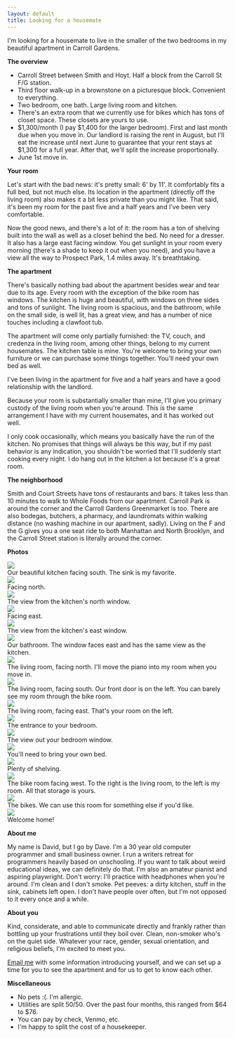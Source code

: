 ```yaml
---
layout: default
title: Looking for a housemate
---
```


I'm looking for a housemate to live in the smaller of the two bedrooms in my beautiful apartment in Carroll Gardens.

**The overview**

- Carroll Street between Smith and Hoyt. Half a block from the Carroll St F/G station.
- Third floor walk-up in a brownstone on a picturesque block. Convenient to everything.
- Two bedroom, one bath. Large living room and kitchen.
- There's an extra room that we currently use for bikes which has tons of closet space. These closets are yours to use.
- $1,300/month (I pay $1,400 for the larger bedroom). First and last month due when you move in. Our landlord is raising the rent in August, but I'll eat the increase until next June to guarantee that your rent stays at $1,300 for a full year. After that, we'll split the increase proportionally.
- June 1st move in.

**Your room**

Let's start with the bad news: it's pretty small: 6' by 11'. It comfortably fits a full bed, but not much else. Its location in the apartment (directly off the living room) also makes it a bit less private than you might like. That said, it's been my room for the past five and a half years and I've been very comfortable.

Now the good news, and there's a lot of it: the room has a ton of shelving built into the wall as well as a closet behind the bed. No need for a dresser. It also has a large east facing window. You get sunlight in your room every morning (there's a shade to keep it out when you need), and you have a view all the way to Prospect Park, 1.4 miles away. It's breathtaking.

**The apartment**

There's basically nothing bad about the apartment besides wear and tear due to its age. Every room with the exception of the bike room has windows. The kitchen is huge and beautiful, with windows on three sides and tons of sunlight. The living room is spacious, and the bathroom, while on the small side, is well lit, has a great view, and has a number of nice touches including a clawfoot tub.

The apartment will come only partially furnished: the TV, couch, and credenza in the living room, among other things, belong to my current housemates. The kitchen table is mine. You're welcome to bring your own furniture or we can purchase some things together. You'll need your own bed as well.

I've been living in the apartment for five and a half years and have a good relationship with the landlord.

Because your room is substantially smaller than mine, I'll give you primary custody of the living room when you're around. This is the same arrangement I have with my current housemates, and it has worked out well.

I only cook occasionally, which means you basically have the run of the kitchen. No promises that things will always be this way, but if my past behavior is any indication, you shouldn't be worried that I'll suddenly start cooking every night. I do hang out in the kitchen a lot because it's a great room.

**The neighborhood**

Smith and Court Streets have tons of restaurants and bars. It takes less than 10 minutes to walk to Whole Foods from our apartment. Carroll Park is around the corner and the Carroll Gardens Greenmarket is too. There are also bodegas, butchers, a pharmacy, and laundromats within walking distance (no washing machine in our apartment, sadly). Living on the F and the G gives you a one seat ride to both Manhattan and North Brooklyn, and the Carroll Street station is literally around the corner.

**Photos**

<img src="/images/housemate/kitchen_south.jpg" srcset="/images/housemate/kitchen_south@2x.jpg 2x, /images/housemate/kitchen_south@3x.jpg 3x">
<div class="image-caption">Our beautiful kitchen facing south. The sink is my favorite.</div>

<img src="/images/housemate/kitchen_north.jpg" srcset="/images/housemate/kitchen_north@2x.jpg 2x, /images/housemate/kitchen_north@3x.jpg 3x">
<div class="image-caption">Facing north.</div>

<img src="/images/housemate/kitchen_view_north.jpg" srcset="/images/housemate/kitchen_view_north@2x.jpg 2x, /images/housemate/kitchen_view_north@3x.jpg 3x">
<div class="image-caption">The view from the kitchen's north window.</div>

<img src="/images/housemate/kitchen_east.jpg" srcset="/images/housemate/kitchen_east@2x.jpg 2x, /images/housemate/kitchen_east@3x.jpg 3x">
<div class="image-caption">Facing east.</div>

<img src="/images/housemate/kitchen_view_east.jpg" srcset="/images/housemate/kitchen_view_east@2x.jpg 2x, /images/housemate/kitchen_view_east@3x.jpg 3x">
<div class="image-caption">The view from the kitchen's east window.</div>

<img src="/images/housemate/bathroom.jpg" srcset="/images/housemate/bathroom@2x.jpg 2x, /images/housemate/bathroom@3x.jpg 3x">
<div class="image-caption">Our bathroom. The window faces east and has the same view as the kitchen.</div>

<img src="/images/housemate/livingroom_north.jpg" srcset="/images/housemate/livingroom_north@2x.jpg 2x, /images/housemate/livingroom_north@3x.jpg 3x">
<div class="image-caption">The living room, facing north. I'll move the piano into my room when you move in.</div>

<img src="/images/housemate/livingroom_south.jpg" srcset="/images/housemate/livingroom_south@2x.jpg 2x, /images/housemate/livingroom_south@3x.jpg 3x">
<div class="image-caption">The living room, facing south. Our front door is on the left. You can barely see my room through the bike room.</div>

<img src="/images/housemate/livingroom_east.jpg" srcset="/images/housemate/livingroom_east@2x.jpg 2x, /images/housemate/livingroom_east@3x.jpg 3x">
<div class="image-caption">The living room, facing east. That's your room on the left.</div>

<img src="/images/housemate/bedroom_east.jpg" srcset="/images/housemate/bedroom_east@2x.jpg 2x, /images/housemate/bedroom_east@3x.jpg 3x">
<div class="image-caption">The entrance to your bedroom.</div>

<img src="/images/housemate/bedroom_view.jpg" srcset="/images/housemate/bedroom_view@2x.jpg 2x, /images/housemate/bedroom_view@3x.jpg 3x">
<div class="image-caption">The view out your bedroom window.</div>

<img src="/images/housemate/bedroom_south.jpg" srcset="/images/housemate/bedroom_south@2x.jpg 2x, /images/housemate/bedroom_south@3x.jpg 3x">
<div class="image-caption">You'll need to bring your own bed.</div>

<img src="/images/housemate/bedroom_north.jpg" srcset="/images/housemate/bedroom_north@2x.jpg 2x, /images/housemate/bedroom_north@3x.jpg 3x">
<div class="image-caption">Plenty of shelving.</div>

<img src="/images/housemate/bikeroom_west.jpg" srcset="/images/housemate/bikeroom_west@2x.jpg 2x, /images/housemate/bikeroom_west@3x.jpg 3x">
<div class="image-caption">The bike room facing west. To the right is the living room, to the left is my room. All that storage is yours.</div>

<img src="/images/housemate/bikeroom_east.jpg" srcset="/images/housemate/bikeroom_east@2x.jpg 2x, /images/housemate/bikeroom_east@3x.jpg 3x">
<div class="image-caption">The bikes. We can use this room for something else if you'd like.</div>

<img src="/images/housemate/outside.jpg" srcset="/images/housemate/outside@2x.jpg 2x, /images/housemate/outside@3x.jpg 3x">
<div class="image-caption">Welcome home!</div>

**About me**

My name is David, but I go by Dave. I'm a 30 year old computer programmer and small business owner. I run a writers retreat for programmers heavily based on unschooling. If you want to talk about weird educational ideas, we can definitely do that. I'm also an amateur pianist and aspiring playwright. Don't worry: I'll practice with headphones when you're around. I'm clean and I don't smoke. Pet peeves: a dirty kitchen, stuff in the sink, cabinets left open. I don't have people over often, but I'm not opposed to it every once and a while.

**About you**

Kind, considerate, and able to communicate directly and frankly rather than bottling up your frustrations until they boil over. Clean, non-smoker who's on the quiet side. Whatever your race, gender, sexual orientation, and religious beliefs, I'm excited to meet you.

<a href="mailto:davidbalbert+housemate@gmail.com?subject=Carroll Gardens apartment">Email me</a> with some information introducing yourself, and we can set up a time for you to see the apartment and for us to get to know each other.

**Miscellaneous**

- No pets :(. I'm allergic.
- Utilities are split 50/50. Over the past four months, this ranged from $64 to $76.
- You can pay by check, Venmo, etc.
- I'm happy to split the cost of a housekeeper.
